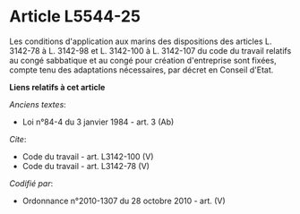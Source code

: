 # Article L5544-25

Les conditions d'application aux marins des dispositions des articles L. 3142-78 à L. 3142-98 et L. 3142-100 à L. 3142-107 du
code du travail relatifs au congé sabbatique et au congé pour création d'entreprise sont fixées, compte tenu des adaptations
nécessaires, par décret en Conseil d'Etat.

**Liens relatifs à cet article**

_Anciens textes_:

  - Loi n°84-4 du 3 janvier 1984 - art. 3 (Ab)

_Cite_:

  - Code du travail - art. L3142-100 (V)
  - Code du travail - art. L3142-78 (V)

_Codifié par_:

  - Ordonnance n°2010-1307 du 28 octobre 2010 - art. (V)
